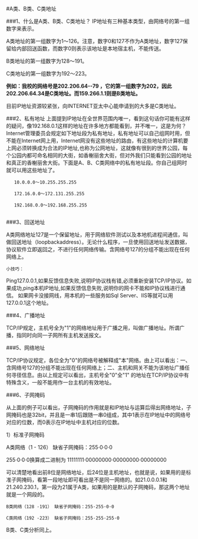 #A类、B类、C类地址

###1、什么是A类、B类、C类地址？
IP地址有三种基本类型，由网络号的第一组数字来表示。

A类地址的第一组数字为1～126。注意，数字0和127不作为A类地址，数字127保留给内部回送函数，而数字0则表示该地址是本地宿主机，不能传送。

B类地址的第一组数字为128～191。

C类地址的第一组数字为192～223。

**例如：我校的网络号是202.206.64--79 ，它的第一组数字为202，因此202.206.64.34是C类地址。而159.266.1.1则是B类地址。**

目前IP地址资源较紧张，向INTERNET亚太中心能申请到的大多是C类地址。


###2、私有地址
上面提到IP地址在全世界范围内唯一，看到这句话你可能有这样的疑问，像192.168.0.1这样的地址在许多地方都能看到，并不唯一，这是为何？Internet管理委员会规定如下地址段为私有地址，私有地址可以自己组网时用，但不能在Internet网上用，Internet网没有这些地址的路由，有这些地址的计算机要上网必须转换成为合法的IP地址,也称为公网地址，这就像有很到的世界公园，每个公园内都可命名相同的大街，如香榭丽舍大街，但对外我们只能看到公园的地址和真正的香榭丽舍大街。下面是A、B、C类网络中的私有地址段。你自己组网时就可以用这些地址了。

```
   10.0.0.0～10.255.255.255

   172.16.0.0～172.131.255.255

   192.168.0.0～192.168.255.255
   
   ```

###3、回送地址

   A类网络地址127是一个保留地址，用于网络软件测试以及本地机进程间通信，叫做回送地址（loopbackaddress）。无论什么程序，一旦使用回送地址发送数据，协议软件立即返回之，不进行任何网络传输。含网络号127的分组不能出现在任何网络上。

`小技巧：`

Ping127.0.0.1,如果反馈信息失败,说明IP协议栈有错,必须重新安装TCP/IP协议。如果成功,ping本机IP地址,如果反馈信息失败,说明你的网卡不能和IP协议栈进行通信。 
如果网卡没接网线，用本机的一些服务如Sql Server、IIS等就可以用127.0.0.1这个地址。


###4、广播地址

   TCP/IP规定，主机号全为"1"的网络地址用于广播之用，叫做广播地址。所谓广播，指同时向同一子网所有主机发送报文。

###5、网络地址

TCP/IP协议规定，各位全为"0"的网络号被解释成"本"网络。由上可以看出：一、含网络号127的分组不能出现在任何网络上；二、主机和网关不能为该地址广播任何寻径信息。由以上规定可以看出，主机号全"0"全"1"
的地址在TCP/IP协议中有特殊含义，一般不能用作一台主机的有效地址。

###6、子网掩码

   从上面的例子可以看出，子网掩码的作用就是和IP地址与运算后得出网络地址，子网掩码也是32bit，并且是一串1后跟随一串0组成，其中1表示在IP地址中的网络号对应的位数，而0表示在IP地址中主机对应的位数。

1）标准子网掩码

A类网络（1 - 126） 缺省子网掩码：255·0·0·0

255·0·0·0换算成二进制为 11111111·00000000·00000000·00000000

   可以清楚地看出前8位是网络地址，后24位是主机地址，也就是说，如果用的是标准子网掩码，看第一段地址即可看出是不是同一网络的。如21.0.0.0.1和21.240.230.1，第一段为21属于A类，如果用的是默认的子网掩码，那这两个地址就是一个网段的。

    B类网络（128 -191） 缺省子网掩码：255·255·0·0

    C类网络（192 -223） 缺省子网掩码：255·255·255·0

   B类、C类分析同上。

